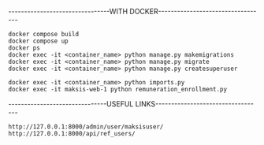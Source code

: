 --------------------------------WITH DOCKER----------------------------------

    docker compose build
    docker compose up
    docker ps
    docker exec -it <container_name> python manage.py makemigrations
    docker exec -it <container_name> python manage.py migrate
    docker exec -it <container_name> python manage.py createsuperuser

    docker exec -it <container_name> python imports.py
    docker exec -it maksis-web-1 python remuneration_enrollment.py


-------------------------------USEFUL LINKS----------------------------------

    http://127.0.0.1:8000/admin/user/maksisuser/
    http://127.0.0.1:8000/api/ref_users/
